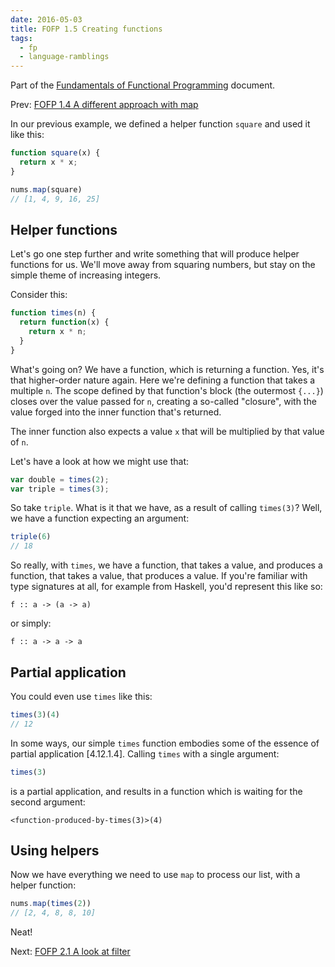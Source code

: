 ```yaml
---
date: 2016-05-03
title: FOFP 1.5 Creating functions
tags:
  - fp
  - language-ramblings
---
```

Part of the [Fundamentals of Functional Programming](/blog/posts/2016/05/03/fofp-fundamentals-of-functional-programming/) document.

Prev: [FOFP 1.4 A different approach with map](/blog/posts/2016/05/03/fofp-1.4-a-different-approach-with-map)

In our previous example, we defined a helper function `square` and used it like this:

```javascript
function square(x) {
  return x * x;
}

nums.map(square)
// [1, 4, 9, 16, 25]
```

## Helper functions

Let's go one step further and write something that will produce helper functions for us. We'll move away from squaring numbers, but stay on the simple theme of increasing integers.

Consider this:

```javascript
function times(n) {
  return function(x) {
    return x * n;
  }
}
```

What's going on? We have a function, which is returning a function. Yes, it's that higher-order nature again. Here we're defining a function that takes a multiple `n`. The scope defined by that function's block (the outermost `{...}`) closes over the value passed for `n`, creating a so-called "closure", with the value forged into the inner function that's returned.

The inner function also expects a value `x` that will be multiplied by that value of `n`.

Let's have a look at how we might use that:

```javascript
var double = times(2);
var triple = times(3);
```

So take `triple`. What is it that we have, as a result of calling `times(3)`? Well, we have a function expecting an argument:

```javascript
triple(6)
// 18
```

So really, with `times`, we have a function, that takes a value, and produces a function, that takes a value, that produces a value. If you're familiar with type signatures at all, for example from Haskell, you'd represent this like so:

```
f :: a -> (a -> a)
```

or simply:

```
f :: a -> a -> a
```

## Partial application

You could even use `times` like this:

```javascript
times(3)(4)
// 12
```

In some ways, our simple `times` function embodies some of the essence of partial application [4.12.1.4]. Calling `times` with a single argument:

```javascript
times(3)
```

is a partial application, and results in a function which is waiting for the second argument:

```
<function-produced-by-times(3)>(4)
```

## Using helpers

Now we have everything we need to use `map` to process our list, with a helper function:


```javascript
nums.map(times(2))
// [2, 4, 8, 8, 10]
```

Neat!

Next: [FOFP 2.1 A look at filter](/blog/posts/2016/05/04/fofp-2-1.a-look-at-filter)
